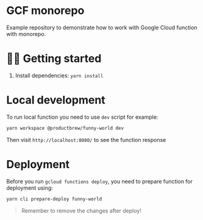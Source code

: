 # GCF monorepo

Example repository to demonstrate how to work with Google Cloud function with monorepo.

# 🏃‍♂️ Getting started

1. Install dependencies: `yarn install`

# Local development

To run local function you need to use `dev` script for example:

```sh
yarn workspace @productbrew/funny-world dev
```

Then visit `http://localhost:8080/` to see the function response

# Deployment

Before you run `gcloud functions deploy`, you need to prepare function for deployment using:

```sh
yarn cli prepare-deploy funny-world
```

> Remember to remove the changes after deploy!
